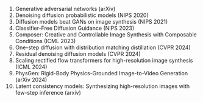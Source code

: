 <ol>
<li>Generative adversarial networks (arXiv)
<li>Denoising diffusion probabilistic models (NIPS 2020)
<li>Diffusion models beat GANs on image synthesis (NIPS 2021)
<li>Classifier-Free Diffusion Guidance (NIPS 2023)
<li>Composer: Creative and Controllable Image Synthesis with Composable Conditions (ICML 2023)
<li>One-step diffusion with distribution matching distillation (CVPR 2024)
<li>Residual denoising diffusion models (CVPR 2024)
<li>Scaling rectified flow transformers for high-resolution image synthesis (ICML 2024)
<li>PhysGen: Rigid-Body Physics-Grounded Image-to-Video Generation (arXiv 2024)
<li>Latent consistency models: Synthesizing high-resolution images with few-step inference (arxiv)
</ol>

